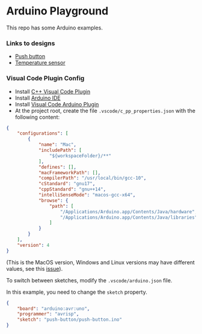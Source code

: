 # Arduino Playground

This repo has some Arduino examples.

### Links to designs

- [Push button](https://www.tinkercad.com/things/b6U6aTtOpR8)
- [Temperature sensor](https://www.tinkercad.com/things/5e2y0KmxKh2)

### Visual Code Plugin Config

- Install [C++ Visual Code Plugin](https://github.com/microsoft/vscode-cpptools)
- Install [Arduino IDE](https://www.arduino.cc/en/software)
- Install [Visual Code Arduino Plugin](https://github.com/microsoft/vscode-arduino)
- At the project root, create the file `.vscode/c_pp_properties.json` with the following content:

```json
{
    "configurations": [
        {
            "name": "Mac",
            "includePath": [
                "${workspaceFolder}/**"
            ],
            "defines": [],
            "macFrameworkPath": [],
            "compilerPath": "/usr/local/bin/gcc-10",
            "cStandard": "gnu17",
            "cppStandard": "gnu++14",
            "intelliSenseMode": "macos-gcc-x64",
            "browse": {
                "path": [
                    "/Applications/Arduino.app/Contents/Java/hardware",
                    "/Applications/Arduino.app/Contents/Java/libraries"
                ]
            }
        }
    ],
    "version": 4
}
```

(This is the MacOS version, Windows and Linux versions may have different values, see this [issue](https://github.com/microsoft/vscode-arduino/issues/438)).

To switch between sketches, modify the `.vscode/arduino.json` file.

In this example, you need to change the `sketch` property.

```json
{
    "board": "arduino:avr:uno",
    "programmer": "avrisp",
    "sketch": "push-button/push-button.ino"
}
```
